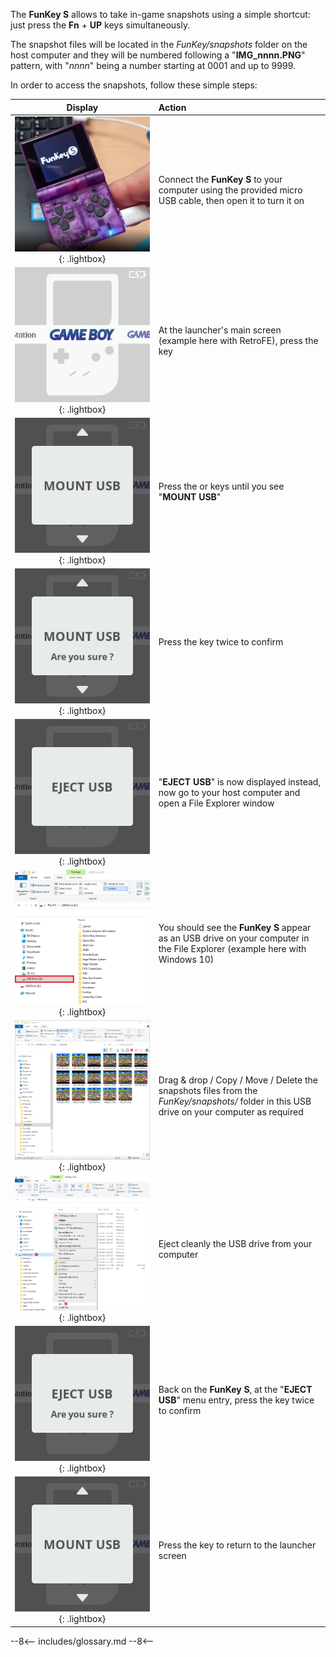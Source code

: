 The **FunKey S** allows to take in-game snapshots using a simple
shortcut: just press the **Fn** + **UP** keys simultaneously.

The snapshot files will be located in the _FunKey/snapshots_ folder on
the host computer and they will be numbered following a
"**IMG_nnnn.PNG**" pattern, with "_nnnn_" being a number starting at
0001 and up to 9999.

In order to access the snapshots, follow these simple steps:

| **Display**                                                                       | **Action**                                                                                                                                |
|:---------------------------------------------------------------------------------:|:------------------------------------------------------------------------------------------------------------------------------------------|
| ![Connection PC](/assets/images/Connection_PC.png){: .lightbox}                   | Connect the **FunKey S** to your computer using the provided micro USB cable, then open it to turn it on                                  |
| ![RetroFE](/assets/images/RetroFE.png){: .lightbox}                               | At the launcher's main screen (example here with RetroFE), press the <i class="funkey-menu"></i> key                                      |
| ![Mount USB](/assets/images/Mount_USB.png){: .lightbox}                           | Press the <i class="funkey-up"></i> or <i class="funkey-down"></i> keys until you see "**MOUNT USB**"                                     |
| ![Mount USB Are you sure](/assets/images/Mount_USB_are_you_sure.png){: .lightbox} | Press the <i class="funkey-A"></i> key twice to confirm                                                                                   |
| ![Eject USB](/assets/images/Eject_USB.png){: .lightbox}                           | "**EJECT USB**" is now displayed instead, now go to your host computer and open a File Explorer window                                    |
| ![USB Drive](/assets/images/USB_Drive.png){: .lightbox}                           | You should see the **FunKey S** appear as an USB drive on your computer in the File Explorer (example here with Windows 10)               |
| ![Copy ROM](/assets/images/Snapshots.png){: .lightbox}                            | Drag & drop / Copy / Move / Delete the snapshots files from the _FunKey/snapshots/_ folder in this USB drive on your computer as required |
| ![Eject Drive](/assets/images/Eject_Drive.png){: .lightbox}                       | Eject cleanly the USB drive from your computer                                                                                            |
| ![Eject USB Are you sure](/assets/images/Eject_USB_are_you_sure.png){: .lightbox} | Back on the **FunKey S**, at the "**EJECT USB**" menu entry, press the <i class="funkey-A"></i> key twice to confirm                      |
| ![Unmount USB](/assets/images/Mount_USB.png){: .lightbox}                         | Press the <i class="funkey-menu"></i> key to return to the launcher screen                                                                |

--8<--
includes/glossary.md
--8<--
